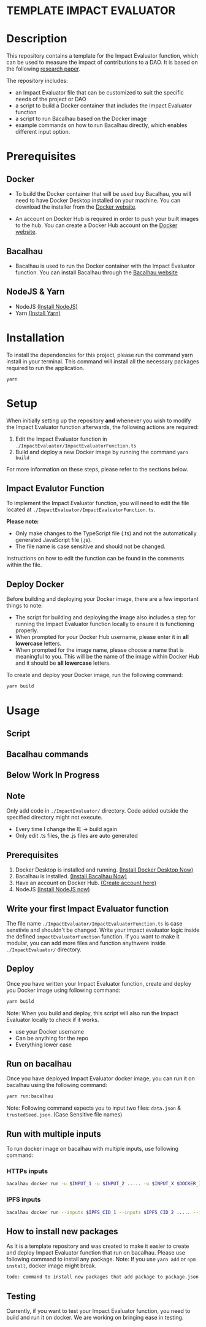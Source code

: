 # TEMPLATE IMPACT EVALUATOR

# Description

This repository contains a template for the Impact Evaluator function, which can be used to measure the impact of contributions to a DAO. It is based on the following [research paper](https://threebox.notion.site/Impact-Evaluators-Over-Ceramic-Data-5ac733f30a454356914b22778f512381).

The repository includes:

- an Impact Evaluator file that can be customized to suit the specific needs of the project or DAO
- a script to build a Docker container that includes the Impact Evaluator function
- a script to run Bacalhau based on the Docker image
- example commands on how to run Bacalhau directly, which enables different input option.

# Prerequisites

## Docker

- To build the Docker container that will be used buy Bacalhau, you will need to have Docker Desktop installed on your machine. You can download the installer from the [Docker website](https://www.docker.com/products/docker-desktop/).

- An account on Docker Hub is required in order to push your built images to the hub. You can create a Docker Hub account on the [Docker website](https://hub.docker.com/).

## Bacalhau

- Bacalhau is used to run the Docker container with the Impact Evaluator function. You can install Bacalhau through the [Bacalhau website](https://docs.bacalhau.org/getting-started/installation/)

## NodeJS & Yarn

- NodeJS [(Install NodeJS)](https://nodejs.org/en/download/)
- Yarn [(Install Yarn)](https://classic.yarnpkg.com/en/docs/install)

# Installation

To install the dependencies for this project, please run the command yarn install in your terminal. This command will install all the necessary packages required to run the application.

```
yarn
```

# Setup

When initially setting up the repository **and** whenever you wish to modify the Impact Evaluator function afterwards, the following actions are required:

1. Edit the Impact Evaluator function in `./ImpactEvaluator/ImpactEvaluatorFunction.ts`
2. Build and deploy a new Docker image by running the command `yarn build`

For more information on these steps, please refer to the sections below.

## Impact Evalutor Function

To implement the Impact Evaluator function, you will need to edit the file located at `./ImpactEvaluator/ImpactEvaluatorFunction.ts`.

**Please note:**

- Only make changes to the TypeScript file (.ts) and not the automatically generated JavaScript file (.js).
- The file name is case sensitive and should not be changed.

Instructions on how to edit the function can be found in the comments within the file.

## Deploy Docker

Before building and deploying your Docker image, there are a few important things to note:

- The script for building and deploying the image also includes a step for running the Impact Evaluator function locally to ensure it is functioning properly.
- When prompted for your Docker Hub username, please enter it in **all lowercase** letters.
- When prompted for the image name, please choose a name that is meaningful to you. This will be the name of the image within Docker Hub and it should be **all lowercase** letters.

To create and deploy your Docker image, run the following command:

```sh
yarn build
```

# Usage

## Script

## Bacalhau commands

## **Below Work In Progress**

## Note

Only add code in `./ImpactEvaluator/` directory. Code added outside the specified directory might not execute.

- Every time I change the IE -> build again
- Only edit .ts files, the .js files are auto generated

## Prerequisites

1. Docker Desktop is installed and running. [(Install Docker Desktop Now)](https://www.docker.com/products/docker-desktop/)
2. Bacalhau is installed. [(Install Bacalhau Now)](https://docs.bacalhau.org/getting-started/installation)
3. Have an account on Docker Hub. [(Create account here)](https://hub.docker.com/)
4. NodeJS [(Install NodeJS now)](https://nodejs.org/en/download/)

## Write your first Impact Evaluator function

The file name `./ImpactEvaluator/ImpactEvaluatorFunction.ts` is case senstivie and shouldn't be changed.
Write your impact evaluator logic inside the defined `impactEvaluatorFunction` function.
If you want to make it modular, you can add more files and function anythwere inside `./ImpactEvaluator/` directory.

## Deploy

Once you have written your Impact Evaluator function, create and deploy you Docker image using following command:

```sh
yarn build
```

Note: When you build and deploy, this script will also run the Impact Evaluator locally to check if it works.

- use your Docker username
- Can be anything for the repo
- Everything lower case

## Run on bacalhau

Once you have deployed Impact Evaluator docker image, you can run it on bacalhau using the following command:

```sh
yarn run:bacalhau
```

Note: Following command expects you to input two files: `data.json` & `trustedSeed.json`. (Case Sensitive file names)

## Run with multiple inputs

To run docker image on bacalhau with multiple inputs, use following command:

### HTTPs inputs

```sh
bacalhau docker run -u $INPUT_1 -u $INPUT_2 ..... -u $INPUT_X $DOCKER_IMAGE
```

### IPFS inputs

```sh
bacalhau docker run --inputs $IPFS_CID_1 --inputs $IPFS_CID_2 ..... --inputs $IPFS_CID_X $DOCKER_IMAGE
```

## How to install new packages

As it is a template repository and was created to make it easier to create and deploy Impact Evaluator function that run on bacalhau.
Please use following command to install any package.
Note: If you use `yarn add` or `npm install`, docker image might break.

```sh
todo: command to install new packages that add package to package.json file and add RUN command to install the package in Dockerfile as well.
```

## Testing

Currently, if you want to test your Impact Evaluator function, you need to build and run it on docker. We are working on bringing ease in testing.
